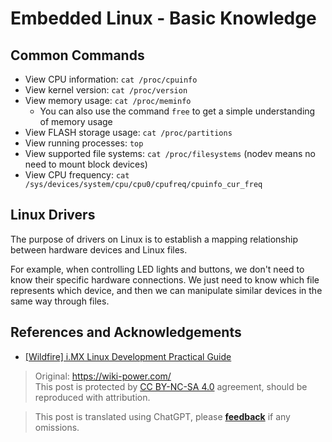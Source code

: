 # Embedded Linux - Basic Knowledge

## Common Commands

- View CPU information: `cat /proc/cpuinfo`
- View kernel version: `cat /proc/version`
- View memory usage: `cat /proc/meminfo`
  - You can also use the command `free` to get a simple understanding of memory usage
- View FLASH storage usage: `cat /proc/partitions`
- View running processes: `top`
- View supported file systems: `cat /proc/filesystems` (nodev means no need to mount block devices)
- View CPU frequency: `cat /sys/devices/system/cpu/cpu0/cpufreq/cpuinfo_cur_freq`

## Linux Drivers

The purpose of drivers on Linux is to establish a mapping relationship between hardware devices and Linux files.

For example, when controlling LED lights and buttons, we don't need to know their specific hardware connections. We just need to know which file represents which device, and then we can manipulate similar devices in the same way through files.

## References and Acknowledgements

- [[Wildfire] i.MX Linux Development Practical Guide](https://doc.embedfire.com/linux/imx6/base/en/latest/index.html)

> Original: <https://wiki-power.com/>  
> This post is protected by [CC BY-NC-SA 4.0](https://creativecommons.org/licenses/by/4.0/deed.en) agreement, should be reproduced with attribution.

> This post is translated using ChatGPT, please [**feedback**](https://github.com/linyuxuanlin/Wiki_MkDocs/issues/new) if any omissions.